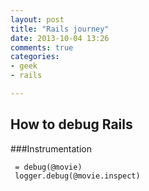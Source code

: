 ```yaml
---
layout: post
title: "Rails journey"
date: 2013-10-04 13:26
comments: true
categories: 
- geek
- rails

---
```


## How to debug Rails

###Instrumentation


```
 = debug(@movie)
 logger.debug(@movie.inspect)
```
